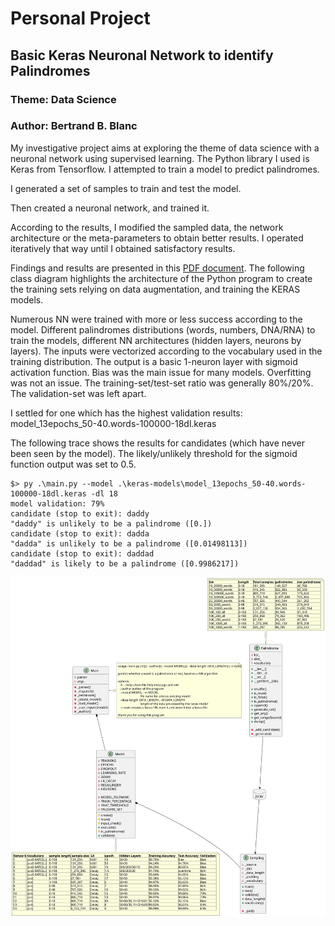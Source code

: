 # Personal Project
## Basic Keras Neuronal Network to identify Palindromes

### Theme: Data Science
### Author: Bertrand B. Blanc
 
My investigative project aims at exploring the theme of data science with a neuronal network using supervised learning. The Python library I used is Keras from Tensorflow. I attempted to train a model to predict palindromes.

I generated a set of samples to train and test the model. 

Then created a neuronal network, and trained it.

According to the results, I modified the sampled data, the network architecture or the meta-parameters to obtain better results. I operated iteratively that way until I obtained satisfactory results.

Findings and results are presented in this [PDF document](palindrome.pdf). The following class diagram highlights the architecture of the Python program to create the training sets relying on data augmentation, and training the KERAS models.

Numerous NN were trained with more or less success according to the model. Different palindromes distributions (words, numbers, DNA/RNA) to train the models, different NN architectures (hidden layers, neurons by layers).
The inputs were vectorized according to the vocabulary used in the training distribution. The output is a basic 1-neuron layer with sigmoid activation function.
Bias was the main issue for many models. Overfitting was not an issue. The training-set/test-set ratio was generally 80%/20%. The validation-set was left apart.

I settled for one which has the highest validation results: model_13epochs_50-40.words-100000-18dl.keras

The following trace shows the results for candidates (which have never been seen by the model). The likely/unlikely threshold for the sigmoid function output was set to 0.5.

    $> py .\main.py --model .\keras-models\model_13epochs_50-40.words-100000-18dl.keras -dl 18
    model validation: 79%
    candidate (stop to exit): daddy
    "daddy" is unlikely to be a palindrome ([0.])
    candidate (stop to exit): dadda
    "dadda" is unlikely to be a palindrome ([0.01498113])
    candidate (stop to exit): daddad
    "daddad" is likely to be a palindrome ([0.9986217])

![UML class diagram](model.svg)
